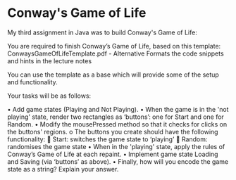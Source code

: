 # Conway's Game of Life

My third assignment in Java was to build Conway's Game of Life:

You are required to finish Conway’s Game of Life, based on this template:  ConwaysGameOfLifeTemplate.pdf - Alternative Formats the code snippets and hints in the lecture notes

You can use the template as a base which will provide some of the setup and functionality. 

Your tasks will be as follows:

  •	Add game states (Playing and Not Playing).
  •	When the game is in the 'not playing' state, render two rectangles as ‘buttons’: one for Start and one for Random.
  •	Modify the mousePressed method so that it checks for clicks on the buttons' regions.
    o	The buttons you create should have the following functionality:
	    Start: switches the game state to ‘playing’
	    Random: randomises the game state
  •	When in the 'playing' state, apply the rules of Conway’s Game of Life at each repaint.
  •	Implement game state Loading and Saving (via ‘buttons’ as above). 
  •	Finally, how will you encode the game state as a string?  Explain your answer.

